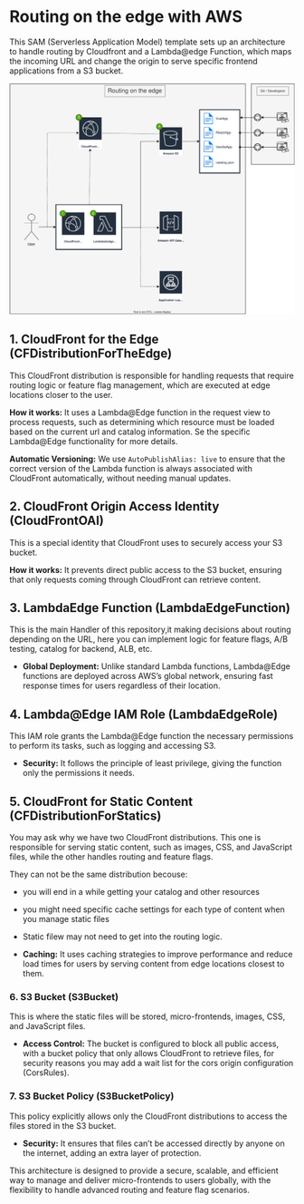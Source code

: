 # Routing on the edge with AWS

This SAM (Serverless Application Model) template sets up an architecture to handle routing by Cloudfront and a Lambda@edge Function, which maps the incoming URL and change the origin to serve specific frontend applications from a S3 bucket.

![Alt text](./architecture.drawio.svg)

## 1. CloudFront for the Edge (CFDistributionForTheEdge)

This CloudFront distribution is responsible for handling requests that require routing logic or feature flag management, which are executed at edge locations closer to the user.

**How it works:** It uses a Lambda@Edge function in the request view to process requests, such as determining which resource must be loaded based on the current url and catalog information. Se the specific Lambda@Edge functionality for more details.

**Automatic Versioning:** We use `AutoPublishAlias: live` to ensure that the correct version of the Lambda function is always associated with CloudFront automatically, without needing manual updates.

## 2. CloudFront Origin Access Identity (CloudFrontOAI)

This is a special identity that CloudFront uses to securely access your S3 bucket.

**How it works:** It prevents direct public access to the S3 bucket, ensuring that only requests coming through CloudFront can retrieve content.

## 3. LambdaEdge Function (LambdaEdgeFunction)

This is the main Handler of this repository,it making decisions about routing depending on the URL, here you can implement logic for feature flags, A/B testing, catalog for backend, ALB, etc.

- **Global Deployment:** Unlike standard Lambda functions, Lambda@Edge functions are deployed across AWS’s global network, ensuring fast response times for users regardless of their location.

## 4. Lambda@Edge IAM Role (LambdaEdgeRole)

This IAM role grants the Lambda@Edge function the necessary permissions to perform its tasks, such as logging and accessing S3.

- **Security:** It follows the principle of least privilege, giving the function only the permissions it needs.

## 5. CloudFront for Static Content (CFDistributionForStatics)

You may ask why we have two CloudFront distributions. This one is responsible for serving static content, such as images, CSS, and JavaScript files, while the other handles routing and feature flags.

They can not be the same distribution becouse: 
 - you will end in a while getting your catalog and other resources
 - you might need specific cache settings for each type of content when you manage static files
 - Static filew may not need to get into the routing logic.

- **Caching:** It uses caching strategies to improve performance and reduce load times for users by serving content from edge locations closest to them.

### 6. S3 Bucket (S3Bucket)

This is where the static files will be stored, micro-frontends, images, CSS, and JavaScript files.

- **Access Control:** The bucket is configured to block all public access, with a bucket policy that only allows CloudFront to retrieve files, for security reasons you may add a wait list for the cors origin configuration (CorsRules).

### 7. S3 Bucket Policy (S3BucketPolicy)

This policy explicitly allows only the CloudFront distributions to access the files stored in the S3 bucket.

- **Security:** It ensures that files can’t be accessed directly by anyone on the internet, adding an extra layer of protection.

This architecture is designed to provide a secure, scalable, and efficient way to manage and deliver micro-frontends to users globally, with the flexibility to handle advanced routing and feature flag scenarios.

